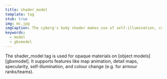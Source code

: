 ```yaml
---
title: shader_model
template: tag
stub: true
img: mc.jpg
imgCaption: The cyborg's body shader makes use of self-illumination, colour change masks, cubemapped specularity, and detail maps.
keywords:
  - model
  - gbxmodel
---
```

The shader_model tag is used for opaque materials on [object models][gbxmodel]. It supports features like map animation, detail maps, specularity, self-illumination, and colour change (e.g. for armour ranks/teams).
